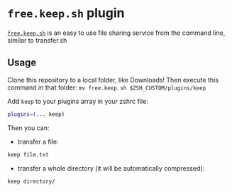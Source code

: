 # `free.keep.sh` plugin

[`free.keep.sh`](https://free.keep.sh) is an easy to use file sharing service from the command line, similar to transfer.sh

## Usage

Clone this repository to a local folder, like Downloads!
Then execute this command in that folder: `mv free.keep.sh $ZSH_CUSTOM/plugins/keep`

Add `keep` to your plugins array in your zshrc file:
```zsh
plugins=(... keep)
```

Then you can:

- transfer a file:

```zsh
keep file.txt
```

- transfer a whole directory (it will be automatically compressed):

```zsh
keep directory/
```

